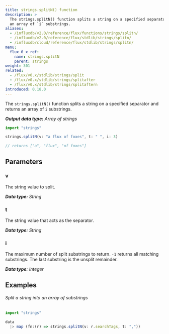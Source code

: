 ```yaml
---
title: strings.splitN() function
description: >
  The strings.splitN() function splits a string on a specified separator and returns
  an array of `i` substrings.
aliases:
  - /influxdb/v2.0/reference/flux/functions/strings/splitn/
  - /influxdb/v2.0/reference/flux/stdlib/strings/splitn/
  - /influxdb/cloud/reference/flux/stdlib/strings/splitn/
menu:
  flux_0_x_ref:
    name: strings.splitN
    parent: strings
weight: 301
related:
  - /flux/v0.x/stdlib/strings/split
  - /flux/v0.x/stdlib/strings/splitafter
  - /flux/v0.x/stdlib/strings/splitaftern
introduced: 0.18.0
---
```


The `strings.splitN()` function splits a string on a specified separator and returns
an array of `i` substrings.

_**Output data type:** Array of strings_

```js
import "strings"

strings.splitN(v: "a flux of foxes", t: " ", i: 3)

// returns ["a", "flux", "of foxes"]
```

## Parameters

### v
The string value to split.

_**Data type:** String_

### t
The string value that acts as the separator.

_**Data type:** String_

### i
The maximum number of split substrings to return.
`-1` returns all matching substrings.
The last substring is the unsplit remainder.

_**Data type:** Integer_

## Examples

###### Split a string into an array of substrings
```js
import "strings"

data
  |> map (fn:(r) => strings.splitN(v: r.searchTags, t: ","))
```
